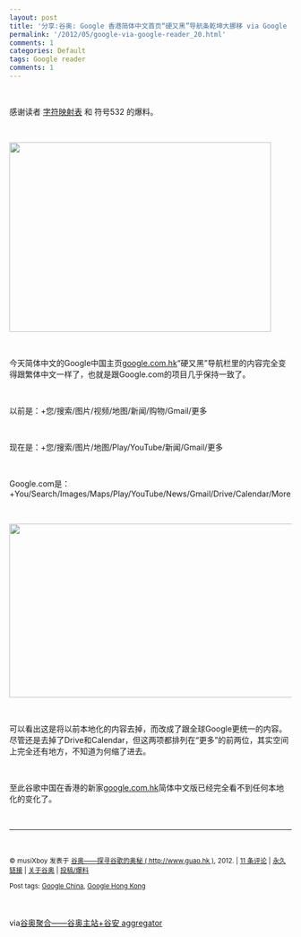 ```yaml
---
layout: post
title: '分享:谷奥: Google 香港简体中文首页“硬又黑”导航条乾坤大挪移 via Google reader'
permalink: '/2012/05/google-via-google-reader_20.html'
comments: 1
categories: Default
tags: Google reader
comments: 1
---
```

  
 

<div xmlns="http://www.w3.org/1999/xhtml"><br/> <p>感谢读者 <a href="https://plus.google.com/u/0/110107505367557653371">字符映射表</a> 和 符号532 的爆料。</p><br/><p><img alt="" height="338" src="http://www.guao.hk/wp-content/uploads/2012/05/ishot-120519-1737371.jpg" title="ishot-120519-1737371" width="467"/> </p><br/><p>今天简体中文的Google中国主页<a href="http://www.google.com.hk/">google.com.hk</a>“硬又黑”导航栏里的内容完全变得跟繁体中文一样了，也就是跟Google.com的项目几乎保持一致了。</p><br/><p>以前是：+您/搜索/图片/视频/地图/新闻/购物/Gmail/更多</p><br/><p>现在是：+您/搜索/图片/地图/Play/YouTube/新闻/Gmail/更多</p><br/><p>Google.com是：+You/Search/Images/Maps/Play/YouTube/News/Gmail/Drive/Calendar/More</p><br/><p><img alt="" height="310" src="http://www.guao.hk/wp-content/uploads/2012/05/ishot-120519-1743291-550x310.jpg" title="ishot-120519-1743291" width="550"/> </p><br/><p>可以看出这是将以前本地化的内容去掉，而改成了跟全球Google更统一的内容。尽管还是去掉了Drive和Calendar，但这两项都排列在“更多”的前两位，其实空间上完全还有地方，不知道为何缩了进去。</p><br/><p>至此谷歌中国在香港的新家<a href="http://www.google.com.hk/">google.com.hk</a>简体中文版已经完全看不到任何本地化的变化了。</p><br/><hr/><br/><p><small>© musiXboy 发表于 <a href="http://www.guao.hk">谷奥——探寻谷歌的奥秘 ( http://www.guao.hk )</a>, 2012. | <a href="http://www.guao.hk/posts/google-rearrange-hong-kong-sim-chinese.html#comments">11 条评论</a> | <a href="http://www.guao.hk/posts/google-rearrange-hong-kong-sim-chinese.html">永久链接</a> | <a href="http://google.org.cn/about/">关于谷奥</a> | <a href="http://google.org.cn/submit/">投稿/爆料</a><br/><br/>Post tags: <a href="http://www.guao.hk/tag/google-china" rel="tag">Google China</a>, <a href="http://www.guao.hk/tag/google-hong-kong" rel="tag">Google Hong Kong</a> </small> </p><br/><img border="0" height="0" src="http://img.tongji.linezing.com/1105192/tongji.php" width="0"/><br/><br/>via<a href="http://www.guao.hk/posts/google-rearrange-hong-kong-sim-chinese.html">谷奥聚合——谷奥主站+谷安 aggregator</a><br/> </div>

  